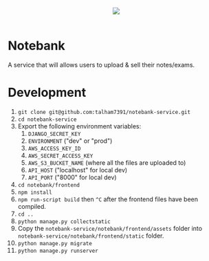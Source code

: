<br/>
<div align="center">
    <img src="https://i.imgur.com/vQ09ZTa.png"/>
</div>
<br/>

# Notebank

A service that will allows users to upload & sell their notes/exams.

# Development

1. `git clone git@github.com:talham7391/notebank-service.git`
2. `cd notebank-service`
3. Export the following environment variables:
    1. `DJANGO_SECRET_KEY`
    2. `ENVIRONMENT` ("dev" or "prod")
    3. `AWS_ACCESS_KEY_ID`
    4. `AWS_SECRET_ACCESS_KEY`
    5. `AWS_S3_BUCKET_NAME` (where all the files are uploaded to)
    6. `API_HOST` ("localhost" for local dev)
    7. `API_PORT` ("8000" for local dev)
4. `cd notebank/frontend`
5. `npm install`
6. `npm run-script build` then `^C` after the frontend files have been compiled.
7. `cd ..`
8. `python manage.py collectstatic`
9. Copy the `notebank-service/notebank/frontend/assets` folder into `notebank-service/notebank/frontend/static` folder.
9. `python manage.py migrate`
10. `python manage.py runserver`
